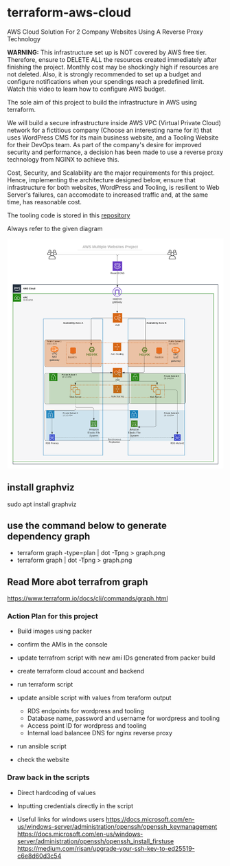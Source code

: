 # terraform-aws-cloud

AWS Cloud Solution For 2 Company Websites Using A Reverse Proxy Technology

**WARNING:** This infrastructure set up is NOT covered by AWS free tier. Therefore, ensure to DELETE  ALL the resources created immediately after finishing the project. Monthly cost may be shockingly high if resources are not deleted. Also, it is strongly recommended to set up a budget and configure notifications when your spendings reach a predefined limit. Watch this video to learn how to configure AWS budget.

The sole aim of this project to build the infrastructure in AWS using terraform.

We will build a secure infrastructure inside AWS VPC (Virtual Private Cloud) network for a fictitious company (Choose an interesting name for it) that uses WordPress CMS for its main business website, and a Tooling Website  for their DevOps team. As part of the company's desire for improved security and performance, a decision has been made to use a reverse proxy technology from NGINX to achieve this.

Cost, Security, and Scalability are the major requirements for this project. Hence, implementing the architecture designed below, ensure that infrastructure for both websites, WordPress and Tooling, is resilient to Web Server's failures, can accomodate to increased traffic and, at the same time, has reasonable cost.

The tooling code is stored in this [repository]((https://github.com/Godwinjulin/tooling.git))

Always refer to the given diagram

![project image](./tooling_project_15.png)



## install graphviz 
sudo apt install graphviz

## use the command below to generate dependency graph
- terraform graph -type=plan | dot -Tpng > graph.png
- terraform graph  | dot -Tpng > graph.png

## Read More abot terrafrom graph
https://www.terraform.io/docs/cli/commands/graph.html


### Action Plan for this project 

- Build images using packer
- confirm the AMIs in the console
- update terrafrom script with new ami IDs generated from packer build
- create terraform cloud account and backend
- run terraform script
- update ansible script with values from teraform output
     - RDS endpoints for wordpress and tooling
     - Database name, password and username for wordpress and tooling
     - Access point ID for wordpress and tooling
     - Internal load balancee DNS for nginx reverse proxy

- run ansible script
- check the website


### Draw back in the scripts
- Direct hardcoding of values
- Inputting credentials directly in the script

- Useful links for windows users
https://docs.microsoft.com/en-us/windows-server/administration/openssh/openssh_keymanagement
https://docs.microsoft.com/en-us/windows-server/administration/openssh/openssh_install_firstuse
https://medium.com/risan/upgrade-your-ssh-key-to-ed25519-c6e8d60d3c54

